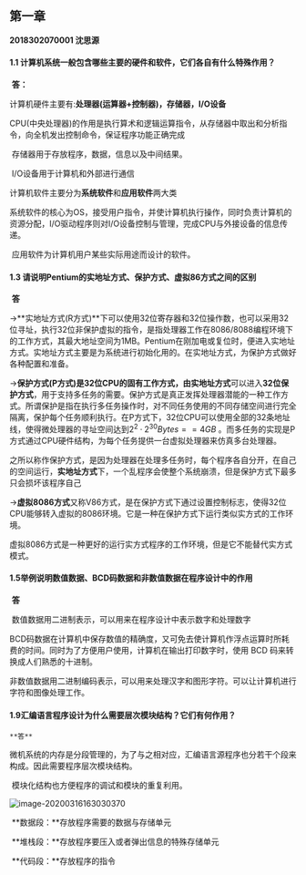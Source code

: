 ## 第一章

**2018302070001 沈思源**



#### 1.1 计算机系统一般包含哪些主要的硬件和软件，它们各自有什么特殊作用？

​	**答：**

​	计算机硬件主要有:**处理器(运算器+控制器)，存储器，I/O设备**

​			CPU(中央处理器)的作用是执行算术和逻辑运算指令，从存储器中取出和分析指令，向全机发出控制命令，保证程序功能正确完成

​			存储器用于存放程序，数据，信息以及中间结果。

​			I/O设备用于计算机和外部进行通信

​	计算机软件主要分为**系统软件**和**应用软件**两大类

​			系统软件的核心为OS，接受用户指令，并使计算机执行操作，同时负责计算机的资源分配，I/O驱动程序则对I/O设备控制与管理，完成CPU与外接设备的信息传递。

​			应用软件为计算机用户某些实际用途而设计的软件。

#### 1.3 请说明Pentium的实地址方式、保护方式、虚拟86方式之间的区别

​	**答**

​	->**实地址方式(R方式)**下可以使用32位寄存器和32位操作数，也可以采用32位寻址，执行32位非保护虚拟的指令，是指处理器工作在8086/8088编程环境下的工作方式，其最大地址空间为1MB。Pentium在刚加电或复位时，便进入实地址方式。实地址方式主要是为系统进行初始化用的。在实地址方式，为保护方式做好各种配置和准备。



​	->**保护方式(P方式)**是32位CPU的固有工作方式，由**实地址方式**可以进入**32位保护方式**，用于支持多任务的需要。保护方式是真正发挥处理器潜能的一种工作方式。所谓保护是指在执行多任务操作时，对不同任务使用的不同存储空间进行完全隔离，保护每个任务顺利执行。在P方式下，32位CPU可以使用全部的32条地址线，使得微处理器的寻址空间达到$2^2 · 2^{30}Bytes==4GB$ 。而多任务的实现是P方式通过CPU硬件结构，为每个任务提供一台虚拟处理器来仿真多台处理器。

​	    之所以称作保护方式，是因为处理器在处理多任务时，每个程序各自分开，在自己的空间运行，**实地址方式**下，一个乱程序会使整个系统崩溃，但是保护方式下最多只会损坏该程序自己



​     ->**虚拟8086方式**又称V86方式，是在保护方式下通过设置控制标志，使得32位CPU能够转入虚拟的8086环境。它是一种在保护方式下运行类似实方式的工作环境。

​		虚拟8086方式是一种更好的运行实方式程序的工作环境，但是它不能替代实方式模式。

#### 1.5举例说明数值数据、BCD码数据和非数值数据在程序设计中的作用

​		**答**

​		数值数据用二进制表示，可以用来在程序设计中表示数字和处理数字

​		BCD码数据在计算机中保存数值的精确度，又可免去使计算机作浮点运算时所耗费的时间。同时为了方便用户使用，计算机在输出打印数字时，使用 BCD 码来转换成人们熟悉的十进制。

​		非数值数据用二进制编码表示，可以用来处理汉字和图形字符。可以让计算机进行字符和图像处理工作。

#### 1.9汇编语言程序设计为什么需要层次模块结构？它们有何作用？

   	**答**

​		微机系统的内存是分段管理的，为了与之相对应，汇编语言源程序也分若干个段来构成。因此需要程序层次模块结构。

​		模块化结构也方便程序的调试和模块的重复利用。

![image-20200316163030370](assets/image-20200316163030370.png)

​		**数据段：**存放程序需要的数据与存储单元

​		**堆栈段：**存放程序要压入或者弹出信息的特殊存储单元

​		**代码段：**存放程序的指令

